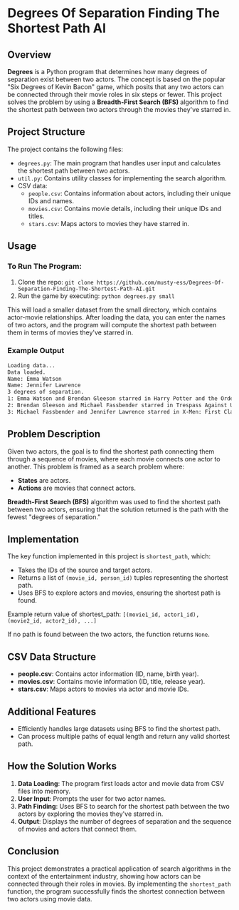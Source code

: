 # Degrees Of Separation Finding The Shortest Path AI

## Overview

**Degrees** is a Python program that determines how many degrees of separation exist between two actors. The concept is based on the popular "Six Degrees of Kevin Bacon" game, which posits that any two actors can be connected through their movie roles in six steps or fewer. This project solves the problem by using a **Breadth-First Search (BFS)** algorithm to find the shortest path between two actors through the movies they've starred in.

## Project Structure

The project contains the following files:
- `degrees.py`: The main program that handles user input and calculates the shortest path between two actors.
- `util.py`: Contains utility classes for implementing the search algorithm.
- CSV data:
  - `people.csv`: Contains information about actors, including their unique IDs and names.
  - `movies.csv`: Contains movie details, including their unique IDs and titles.
  - `stars.csv`: Maps actors to movies they have starred in.

## Usage

### To Run The Program:
1. Clone the repo: `git clone https://github.com/musty-ess/Degrees-Of-Separation-Finding-The-Shortest-Path-AI.git`
2. Run the game by executing: `python degrees.py small`

This will load a smaller dataset from the small directory, which contains actor-movie relationships. After loading the data, you can enter the names of two actors, and the program will compute the shortest path between them in terms of movies they've starred in.

### Example Output

```bash
Loading data...
Data loaded.
Name: Emma Watson
Name: Jennifer Lawrence
3 degrees of separation.
1: Emma Watson and Brendan Gleeson starred in Harry Potter and the Order of the Phoenix
2: Brendan Gleeson and Michael Fassbender starred in Trespass Against Us
3: Michael Fassbender and Jennifer Lawrence starred in X-Men: First Class
```

## Problem Description

Given two actors, the goal is to find the shortest path connecting them through a sequence of movies, where each movie connects one actor to another. This problem is framed as a search problem where:

- **States** are actors.
- **Actions** are movies that connect actors.

**Breadth-First Search (BFS)** algorithm was used to find the shortest path between two actors, ensuring that the solution returned is the path with the fewest "degrees of separation."

## Implementation

The key function implemented in this project is `shortest_path`, which:

- Takes the IDs of the source and target actors.
- Returns a list of `(movie_id, person_id)` tuples representing the shortest path.
- Uses BFS to explore actors and movies, ensuring the shortest path is found.

Example return value of shortest_path: `[(movie1_id, actor1_id), (movie2_id, actor2_id), ...]`

If no path is found between the two actors, the function returns `None`.

## CSV Data Structure

- **people.csv**: Contains actor information (ID, name, birth year).
- **movies.csv**: Contains movie information (ID, title, release year).
- **stars.csv**: Maps actors to movies via actor and movie IDs.

## Additional Features

- Efficiently handles large datasets using BFS to find the shortest path.
- Can process multiple paths of equal length and return any valid shortest path.

## How the Solution Works

1. **Data Loading**: The program first loads actor and movie data from CSV files into memory.
2. **User Input**: Prompts the user for two actor names.
3. **Path Finding**: Uses BFS to search for the shortest path between the two actors by exploring the movies they've starred in.
4. **Output**: Displays the number of degrees of separation and the sequence of movies and actors that connect them.

## Conclusion

This project demonstrates a practical application of search algorithms in the context of the entertainment industry, showing how actors can be connected through their roles in movies. By implementing the `shortest_path` function, the program successfully finds the shortest connection between two actors using movie data.
